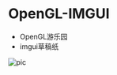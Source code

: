 # OpenGL-IMGUI

* OpenGL游乐园
* imgui草稿纸

![pic](https://github.com/hikkikuma1991/OpenGL-IMGUI/blob/master/Diff.png "pic")
